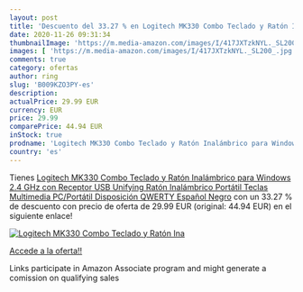 ```yaml
---
layout: post
title: 'Descuento del 33.27 % en Logitech MK330 Combo Teclado y Ratón Ina'
date: 2020-11-26 09:31:34
thumbnailImage: 'https://m.media-amazon.com/images/I/417JXTzkNYL._SL200_.jpg'
images: [ 'https://m.media-amazon.com/images/I/417JXTzkNYL._SL200_.jpg' ]
comments: true
category: ofertas
author: ring
slug: 'B009KZO3PY-es'
description:
actualPrice: 29.99 EUR
currency: EUR
price: 29.99
comparePrice: 44.94 EUR
inStock: true
prodname: 'Logitech MK330 Combo Teclado y Ratón Inalámbrico para Windows  2.4 GHz con Receptor USB Unifying  Ratón Inalámbrico Portátil  Teclas Multimedia  PC/Portátil  Disposición QWERTY Español  Negro'
country: 'es'
---
```


Tienes [Logitech MK330 Combo Teclado y Ratón Inalámbrico para Windows  2.4 GHz con Receptor USB Unifying  Ratón Inalámbrico Portátil  Teclas Multimedia  PC/Portátil  Disposición QWERTY Español  Negro](https://www.amazon.es/dp/B009KZO3PY/?tag=tolees-21) con un 33.27 % de descuento con precio de oferta de 29.99 EUR (original: 44.94 EUR) en el siguiente enlace!

[![Logitech MK330 Combo Teclado y Ratón Ina](https://m.media-amazon.com/images/I/417JXTzkNYL._SL200_.jpg)](https://www.amazon.es/dp/B009KZO3PY/?tag=tolees-21)

[Accede a la oferta!!](https://www.amazon.es/dp/B009KZO3PY/?tag=tolees-21)

Links participate in Amazon Associate program and might generate a comission on qualifying sales


